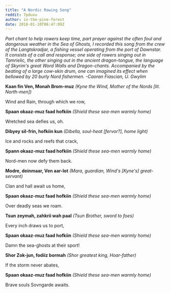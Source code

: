 ```yaml
---
title: "A Nordic Rowing Song"
reddit: 7pduxu
author: in-the-pine-forest
date: 2018-01-10T06:47:09Z
---
```


*Part chant to help rowers keep time, part prayer against the often foul and dangerous weather in the Sea of Ghosts, I recorded this song from the crew of the Langtskradjar, a fishing vessel operating from the port of Dawnstar. It consists of a call and response; one side of rowers singing out in Tamrielic, the other singing out in the ancient dragon-tongue, the language of Skyrim's great Word Walls and Dragon-chants. Accompanied by the beating of a large cow-skin drum, one can imagined its effect when bellowed by 20 burly Nord fishermen. -Caoran Fiascian, U. Gwylim*

**Kaan fin Ven, Monah Brom-muz** *(Kyne the Wind, Mother of the Nords [lit. North-men])*

Wind and Rain, through which we row,

**Spaan okaaz-muz faad hofkiin** *(Shield these sea-men warmly home)*

Wretched sea defies us, oh.

**Dibyey sil-frin, hofkiin kun** *(Dibella, soul-heat [fervor?], home light)*

Ice and rocks and reefs that crack,

**Spann okaaz-muz faad hofkiin** *(Shield these sea-men warmly home)*

Nord-men now defy them back.

**Modre, deinmaar, Ven aar-lot** *(Mara, guardian, Wind's [Kyne's] great-servant)*

Clan and hall await us home,

**Spaan okaaz-muz faad hofkiin** *(Shield these sea-men warmly home)*

Over deadly seas we roam.

**Tsun zeymah, zahkrii wah paal** *(Tsun Brother, sword to foes)*

Every inch draws us to port,

**Spaan okaaz-muz faad hofkiin** *(Shield these sea-men warmly home)*

Damn the sea-ghosts at their sport!

**Shor Zok-jun, fodiiz bormah** *(Shor greatest king, Hoar-father)*

If the storm never abates,

**Spaan okaaz-muz faad hofkiin** *(Shield these sea-men warmly home)*

Brave souls Sovngarde awaits.
